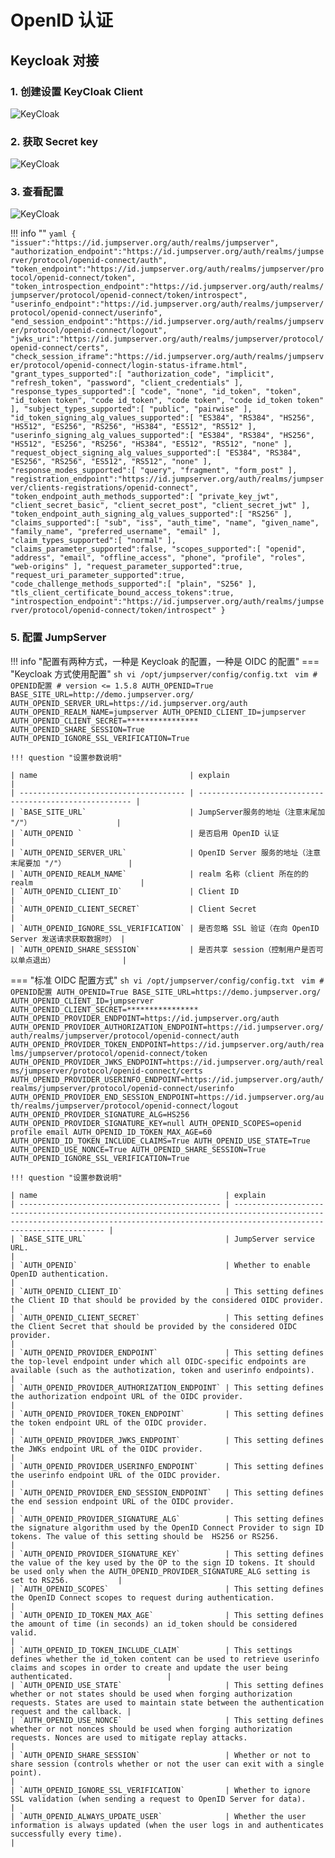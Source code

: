 # OpenID 认证

## Keycloak 对接

### 1. 创建设置 KeyCloak Client

![KeyCloak](../../img/Keycloak_01.png)

### 2. 获取 Secret key

![KeyCloak](../../img/Keycloak_02.png)

### 3. 查看配置

![KeyCloak](../../img/Keycloak_03.png)

!!! info ""
    ```yaml
    {
        "issuer":"https://id.jumpserver.org/auth/realms/jumpserver",
        "authorization_endpoint":"https://id.jumpserver.org/auth/realms/jumpserver/protocol/openid-connect/auth",
        "token_endpoint":"https://id.jumpserver.org/auth/realms/jumpserver/protocol/openid-connect/token",
        "token_introspection_endpoint":"https://id.jumpserver.org/auth/realms/jumpserver/protocol/openid-connect/token/introspect",
        "userinfo_endpoint":"https://id.jumpserver.org/auth/realms/jumpserver/protocol/openid-connect/userinfo",
        "end_session_endpoint":"https://id.jumpserver.org/auth/realms/jumpserver/protocol/openid-connect/logout",
        "jwks_uri":"https://id.jumpserver.org/auth/realms/jumpserver/protocol/openid-connect/certs",
        "check_session_iframe":"https://id.jumpserver.org/auth/realms/jumpserver/protocol/openid-connect/login-status-iframe.html",
        "grant_types_supported":[
            "authorization_code",
            "implicit",
            "refresh_token",
            "password",
            "client_credentials"
        ],
        "response_types_supported":[
            "code",
            "none",
            "id_token",
            "token",
            "id_token token",
            "code id_token",
            "code token",
            "code id_token token"
        ],
        "subject_types_supported":[
            "public",
            "pairwise"
        ],
        "id_token_signing_alg_values_supported":[
            "ES384",
            "RS384",
            "HS256",
            "HS512",
            "ES256",
            "RS256",
            "HS384",
            "ES512",
            "RS512"
        ],
        "userinfo_signing_alg_values_supported":[
            "ES384",
            "RS384",
            "HS256",
            "HS512",
            "ES256",
            "RS256",
            "HS384",
            "ES512",
            "RS512",
            "none"
        ],
        "request_object_signing_alg_values_supported":[
            "ES384",
            "RS384",
            "ES256",
            "RS256",
            "ES512",
            "RS512",
            "none"
        ],
        "response_modes_supported":[
            "query",
            "fragment",
            "form_post"
        ],
        "registration_endpoint":"https://id.jumpserver.org/auth/realms/jumpserver/clients-registrations/openid-connect",
        "token_endpoint_auth_methods_supported":[
            "private_key_jwt",
            "client_secret_basic",
            "client_secret_post",
            "client_secret_jwt"
        ],
        "token_endpoint_auth_signing_alg_values_supported":[
            "RS256"
        ],
        "claims_supported":[
            "sub",
            "iss",
            "auth_time",
            "name",
            "given_name",
            "family_name",
            "preferred_username",
            "email"
        ],
        "claim_types_supported":[
            "normal"
        ],
        "claims_parameter_supported":false,
        "scopes_supported":[
            "openid",
            "address",
            "email",
            "offline_access",
            "phone",
            "profile",
            "roles",
            "web-origins"
        ],
        "request_parameter_supported":true,
        "request_uri_parameter_supported":true,
        "code_challenge_methods_supported":[
            "plain",
            "S256"
        ],
        "tls_client_certificate_bound_access_tokens":true,
        "introspection_endpoint":"https://id.jumpserver.org/auth/realms/jumpserver/protocol/openid-connect/token/introspect"
    }
    ```

### 5. 配置 JumpServer

!!! info "配置有两种方式，一种是 Keycloak 的配置，一种是 OIDC 的配置"
=== "Keycloak 方式使用配置"
    ```sh
    vi /opt/jumpserver/config/config.txt
    ```
    ```vim
    # OPENID配置
    # version <= 1.5.8
    AUTH_OPENID=True
    BASE_SITE_URL=http://demo.jumpserver.org/
    AUTH_OPENID_SERVER_URL=https://id.jumpserver.org/auth
    AUTH_OPENID_REALM_NAME=jumpserver
    AUTH_OPENID_CLIENT_ID=jumpserver
    AUTH_OPENID_CLIENT_SECRET=****************
    AUTH_OPENID_SHARE_SESSION=True
    AUTH_OPENID_IGNORE_SSL_VERIFICATION=True
    ```

    !!! question "设置参数说明"

    | name                                  | explain                                                 |
    | ------------------------------------- | ------------------------------------------------------- |
    | `BASE_SITE_URL`                       | JumpServer服务的地址（注意末尾加  "/"）                   |
    | `AUTH_OPENID `                        | 是否启用 OpenID 认证                                     |
    | `AUTH_OPENID_SERVER_URL`              | OpenID Server 服务的地址（注意末尾要加 "/"）              |
    | `AUTH_OPENID_REALM_NAME`              | realm 名称（client 所在的的 realm                        |
    | `AUTH_OPENID_CLIENT_ID`               | Client ID                                               |
    | `AUTH_OPENID_CLIENT_SECRET`           | Client Secret                                           |
    | `AUTH_OPENID_IGNORE_SSL_VERIFICATION` | 是否忽略 SSL 验证（在向 OpenID Server 发送请求获取数据时） |
    | `AUTH_OPENID_SHARE_SESSION`           | 是否共享 session（控制用户是否可以单点退出）               |

=== "标准 OIDC 配置方式"
    ```sh
    vi /opt/jumpserver/config/config.txt
    ```
    ```vim
    # OPENID配置
    AUTH_OPENID=True
    BASE_SITE_URL=https://demo.jumpserver.org/
    AUTH_OPENID_CLIENT_ID=jumpserver
    AUTH_OPENID_CLIENT_SECRET=****************
    AUTH_OPENID_PROVIDER_ENDPOINT=https://id.jumpserver.org/auth
    AUTH_OPENID_PROVIDER_AUTHORIZATION_ENDPOINT=https://id.jumpserver.org/auth/realms/jumpserver/protocol/openid-connect/auth
    AUTH_OPENID_PROVIDER_TOKEN_ENDPOINT=https://id.jumpserver.org/auth/realms/jumpserver/protocol/openid-connect/token
    AUTH_OPENID_PROVIDER_JWKS_ENDPOINT=https://id.jumpserver.org/auth/realms/jumpserver/protocol/openid-connect/certs
    AUTH_OPENID_PROVIDER_USERINFO_ENDPOINT=https://id.jumpserver.org/auth/realms/jumpserver/protocol/openid-connect/userinfo
    AUTH_OPENID_PROVIDER_END_SESSION_ENDPOINT=https://id.jumpserver.org/auth/realms/jumpserver/protocol/openid-connect/logout
    AUTH_OPENID_PROVIDER_SIGNATURE_ALG=HS256
    AUTH_OPENID_PROVIDER_SIGNATURE_KEY=null
    AUTH_OPENID_SCOPES=openid profile email
    AUTH_OPENID_ID_TOKEN_MAX_AGE=60
    AUTH_OPENID_ID_TOKEN_INCLUDE_CLAIMS=True
    AUTH_OPENID_USE_STATE=True
    AUTH_OPENID_USE_NONCE=True
    AUTH_OPENID_SHARE_SESSION=True
    AUTH_OPENID_IGNORE_SSL_VERIFICATION=True
    ```

    !!! question "设置参数说明"

    | name                                          | explain
    | --------------------------------------------- | ------------------------------------------------------------------------------------------------------------------------------------------------------------------------------------- |
    | `BASE_SITE_URL`                               | JumpServer service URL.                                                                                                                                                               |
    | `AUTH_OPENID`                                 | Whether to enable OpenID authentication.                                                                                                                                              |
    | `AUTH_OPENID_CLIENT_ID`                       | This setting defines the Client ID that should be provided by the considered OIDC provider.                                                                                           |
    | `AUTH_OPENID_CLIENT_SECRET`                   | This setting defines the Client Secret that should be provided by the considered OIDC provider.                                                                                       |
    | `AUTH_OPENID_PROVIDER_ENDPOINT`               | This setting defines the top-level endpoint under which all OIDC-specific endpoints are available (such as the authotization, token and userinfo endpoints).                          |
    | `AUTH_OPENID_PROVIDER_AUTHORIZATION_ENDPOINT` | This setting defines the authorization endpoint URL of the OIDC provider.                                                                                                             |
    | `AUTH_OPENID_PROVIDER_TOKEN_ENDPOINT`         | This setting defines the token endpoint URL of the OIDC provider.                                                                                                                     |
    | `AUTH_OPENID_PROVIDER_JWKS_ENDPOINT`          | This setting defines the JWKs endpoint URL of the OIDC provider.                                                                                                                      |
    | `AUTH_OPENID_PROVIDER_USERINFO_ENDPOINT`      | This setting defines the userinfo endpoint URL of the OIDC provider.                                                                                                                  |
    | `AUTH_OPENID_PROVIDER_END_SESSION_ENDPOINT`   | This setting defines the end session endpoint URL of the OIDC provider.                                                                                                               |
    | `AUTH_OPENID_PROVIDER_SIGNATURE_ALG`          | This setting defines the signature algorithm used by the OpenID Connect Provider to sign ID tokens. The value of this setting should be  HS256 or RS256.                              |
    | `AUTH_OPENID_PROVIDER_SIGNATURE_KEY`          | This setting defines the value of the key used by the OP to the sign ID tokens. It should be used only when the AUTH_OPENID_PROVIDER_SIGNATURE_ALG setting is set to RS256.           |
    | `AUTH_OPENID_SCOPES`                          | This setting defines the OpenID Connect scopes to request during authentication.                                                                                                      |
    | `AUTH_OPENID_ID_TOKEN_MAX_AGE`                | This setting defines the amount of time (in seconds) an id_token should be considered valid.                                                                                          |
    | `AUTH_OPENID_ID_TOKEN_INCLUDE_CLAIM`          | This settings defines whether the id_token content can be used to retrieve userinfo claims and scopes in order to create and update the user being authenticated.                     |
    | `AUTH_OPENID_USE_STATE`                       | This setting defines whether or not states should be used when forging authorization requests. States are used to maintain state between the authentication request and the callback. |
    | `AUTH_OPENID_USE_NONCE`                       | This setting defines whether or not nonces should be used when forging authorization requests. Nonces are used to mitigate replay attacks.                                            |
    | `AUTH_OPENID_SHARE_SESSION`                   | Whether or not to share session (controls whether or not the user can exit with a single point).                                                                                      |
    | `AUTH_OPENID_IGNORE_SSL_VERIFICATION`         | Whether to ignore SSL validation (when sending a request to OpenID Server for data).                                                                                                  |
    | `AUTH_OPENID_ALWAYS_UPDATE_USER`              | Whether the user information is always updated (when the user logs in and authenticates successfully every time).                                                                     |
